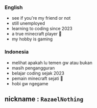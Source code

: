 ### English
- see if you're my friend or not
- still unemployed
- learning to coding since 2023
- a true minecraft player 💬
- my hobby is gaming
### Indonesia
- melihat apakah lu temen gw atau bukan
- masih pengangguran
- belajar coding sejak 2023
- pemain minecraft sejati 💬
- hobi gw ngegame

## nickname : `RazaelNothing`
